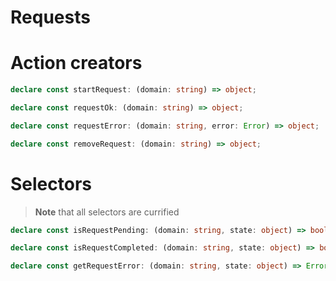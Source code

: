 # Requests

# Action creators

```ts
declare const startRequest: (domain: string) => object;

declare const requestOk: (domain: string) => object;

declare const requestError: (domain: string, error: Error) => object;

declare const removeRequest: (domain: string) => object;
```

# Selectors

> **Note** that all selectors are currified

```ts
declare const isRequestPending: (domain: string, state: object) => boolean;

declare const isRequestCompleted: (domain: string, state: object) => boolean;

declare const getRequestError: (domain: string, state: object) => Error | null;
```